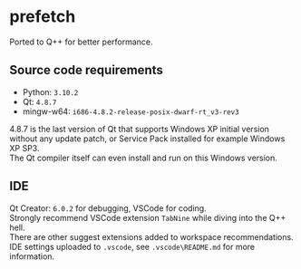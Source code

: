 # prefetch

Ported to Q++ for better performance.

## Source code requirements

- Python: `3.10.2`
- Qt: `4.8.7`
- mingw-w64: `i686-4.8.2-release-posix-dwarf-rt_v3-rev3`

4.8.7 is the last version of Qt that supports Windows XP initial version  
without any update patch, or Service Pack installed for example Windows XP SP3.  
The Qt compiler itself can even install and run on this Windows version.

## IDE

Qt Creator: `6.0.2` for debugging, VSCode for coding.  
Strongly recommend VSCode extension `TabNine` while diving into the Q++ hell.  
There are other suggest extensions added to workspace recommendations.  
IDE settings uploaded to `.vscode`, see `.vscode\README.md` for more information.
